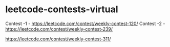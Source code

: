 # leetcode-contests-virtual


Contest -1 - https://leetcode.com/contest/weekly-contest-120/
Contest -2 -https://leetcode.com/contest/weekly-contest-239/

https://leetcode.com/contest/weekly-contest-311/
